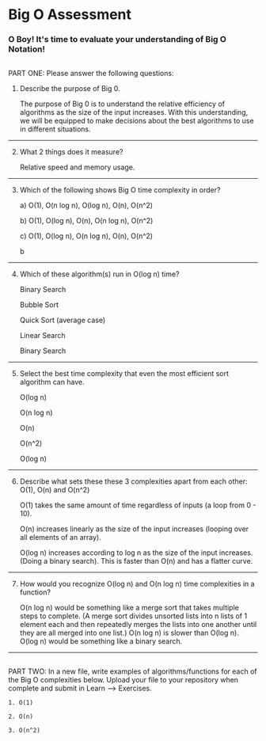 # Big O Assessment

 ### O Boy! It's time to evaluate your understanding of Big O Notation!

 ##

  PART ONE: Please answer the following questions:

 1. Describe the purpose of Big 0.

    The purpose of Big 0 is to understand the relative efficiency of algorithms as the size of the input increases.  With this understanding, we will be equipped to make decisions about the best algorithms to use in different situations.

---


 2. What 2 things does it measure?

    Relative speed and memory usage.

---


 3. Which of the following shows Big O time complexity in order?

    a) O(1), O(n log n), O(log n), O(n), O(n^2)

    b) O(1), O(log n), O(n), O(n log n), O(n^2)

    c) O(1), O(log n), O(n log n), O(n), O(n^2)

    b

---



4. Which of these algorithm(s) run in O(log n) time?

   Binary Search

   Bubble Sort

   Quick Sort (average case)

   Linear Search

   Binary Search

---



5. Select the best time complexity that even the most efficient sort algorithm can have.

    O(log n)

    O(n log n)

    O(n)

    O(n^2)


    O(log n)

---


 6. Describe what sets these these 3 complexities apart from each other: O(1), O(n) and O(n^2)

    O(1) takes the same amount of time regardless of inputs (a loop from 0 - 10).

    O(n) increases linearly as the size of the input increases (looping over all elements of an array).

    O(log n) increases according to log n as the size of the input increases. (Doing a binary search).  This is faster than O(n) and has a flatter curve.

---


7. How would you recognize O(log n) and O(n log n) time complexities in a function?

    O(n log n) would be something like a merge sort that takes multiple steps to complete. (A merge sort divides unsorted lists into n lists of 1 element each and then repeatedly merges the lists into one another until they are all merged into one list.) O(n log n) is slower than O(log n). O(log n) would be something like a binary search.

---

  ##

  PART TWO: In a new file, write examples of algorithms/functions for each of the Big O complexities below.
    Upload your file to your repository when complete and submit in Learn --> Exercises.

    1. O(1)

    2. O(n)

    3. O(n^2)
